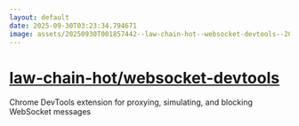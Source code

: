 ```yaml
---
layout: default
date: 2025-09-30T03:23:34.794671
image: assets/20250930T001857442--law-chain-hot--websocket-devtools--20250930T002242009--cropped.png
---
```


# [law-chain-hot/websocket-devtools](https://github.com/law-chain-hot/websocket-devtools)

Chrome DevTools extension for proxying, simulating, and blocking WebSocket messages
